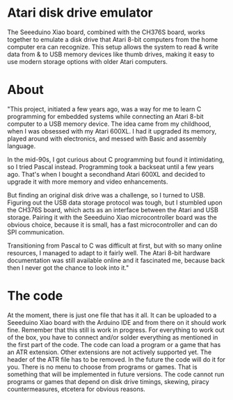 # Atari disk drive emulator
The Seeeduino Xiao board, combined with the CH376S board, works together to emulate a disk drive that Atari 8-bit computers from the home computer era can recognize. This setup allows the system to read & write data from & to USB memory devices like thumb drives, making it easy to use modern storage options with older Atari computers.
# About
"This project, initiated a few years ago, was a way for me to learn C programming for embedded systems while connecting an Atari 8-bit computer to a USB memory device. The idea came from my childhood, when I was obsessed with my Atari 600XL. I had it upgraded its memory, played around with electronics, and messed with Basic and assembly language.

In the mid-90s, I got curious about C programming but found it intimidating, so I tried Pascal instead. Programming took a backseat until a few years ago. That's when I bought a secondhand Atari 600XL and decided to upgrade it with more memory and video enhancements.

But finding an original disk drive was a challenge, so I turned to USB. Figuring out the USB data storage protocol was tough, but I stumbled upon the CH376S board, which acts as an interface between the Atari and USB storage. Pairing it with the Seeeduino Xiao microcontroller board was the obvious choice, because it is small, has a fast microcontroller and can do SPI communication.

Transitioning from Pascal to C was difficult at first, but with so many online resources, I managed to adapt to it fairly well. The Atari 8-bit hardware documentation was still available online and it fascinated me, because back then I never got the chance to look into it."
# The code
At the moment, there is just one file that has it all. It can be uploaded to a Seeeduino Xiao board with the Arduino IDE and from there on it should work fine.
Remember that this still is work in progress. For everything to work out of the box, you have to connect and/or solder everything as mentioned in the first part of the code.
The code can load a program or a game that has an ATR extension. Other extensions are not actively supported yet. The header of the ATR file has to be removed. In the future the code will do it for you. There is no menu to choose from programs or games. That is something that will be implemented in future versions. The code cannot run programs or games that depend on disk drive timings, skewing, piracy countermeasures, etcetera for obvious reasons.

